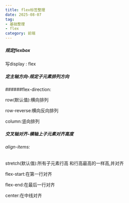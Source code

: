 ```yaml
---
title: flex标签整理
date: 2025-08-07
tag: 
- 基础整理
- flex
category: 前端
---
```

##### 规定flexbox
<p>写display : flex</p>

##### 定主轴方向-规定子元素排列方向
######flex-direction:
<p>row(默认值):横向排列</p>
<p>row-reverse:横向反向排列</p>
<p>column:竖向排列</p>

##### 交叉轴对齐-横轴上子元素对齐高度
###### align-items:
<p>stretch(默认值):所有子元素行高 和行高最高的一样高,并对齐</p>
<p>flex-start:在第一行对齐</p>
<p>flex-end:在最后一行对齐</p>
<p>center:在中线对齐</p>




